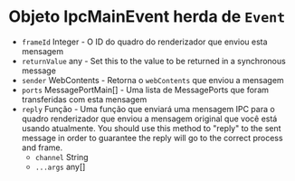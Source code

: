 # Objeto IpcMainEvent herda de `Event`

* `frameId` Integer - O ID do quadro do renderizador que enviou esta mensagem
* `returnValue` any - Set this to the value to be returned in a synchronous message
* `sender` WebContents - Retorna o `webContents` que enviou a mensagem
* `ports` MessagePortMain[] - Uma lista de MessagePorts que foram transferidas com esta mensagem
* `reply` Função - Uma função que enviará uma mensagem IPC para o quadro renderizador que enviou a mensagem original que você está usando atualmente.  You should use this method to "reply" to the sent message in order to guarantee the reply will go to the correct process and frame.
  * `channel` String
  * `...args` any[]
